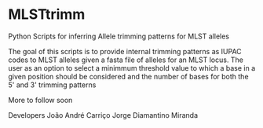MLSTtrimm
=========

Python Scripts for inferring Allele trimming patterns for MLST alleles 

The goal of this scripts is to provide internal trimming patterns as IUPAC codes to MLST alleles given a fasta file of alleles for an MLST locus. The user as an option to select a minimmum threshold value to which a base in a given position should be considered and the number of bases for both the 5' and 3' trimming patterns

More to follow soon

Developers
João André Carriço
Jorge Diamantino Miranda 
